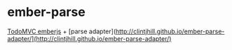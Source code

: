 ember-parse
===========

[TodoMVC emberjs](https://github.com/tastejs/todomvc/tree/gh-pages/architecture-examples/emberjs) + [parse adapter](http://clintjhill.github.io/ember-parse-adapter/](http://clintjhill.github.io/ember-parse-adapter/)